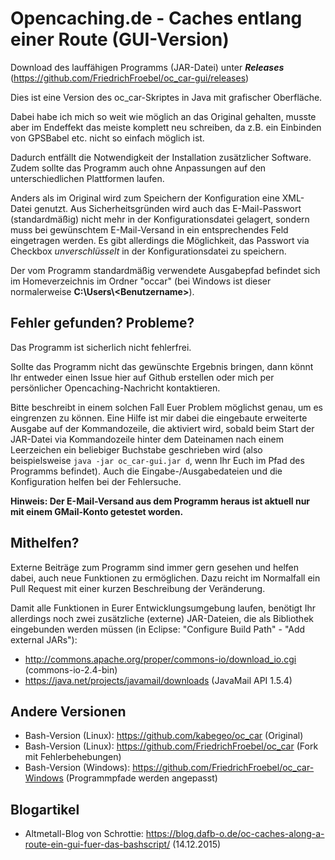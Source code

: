 # Opencaching.de - Caches entlang einer Route (GUI-Version)

Download des lauffähigen Programms (JAR-Datei) unter ***Releases*** (https://github.com/FriedrichFroebel/oc_car-gui/releases)

Dies ist eine Version des oc_car-Skriptes in Java mit grafischer Oberfläche.

Dabei habe ich mich so weit wie möglich an das Original gehalten, musste aber im Endeffekt das meiste komplett neu schreiben, da z.B. ein Einbinden von GPSBabel etc. nicht so einfach möglich ist.

Dadurch entfällt die Notwendigkeit der Installation zusätzlicher Software. Zudem sollte das Programm auch ohne Anpassungen auf den unterschiedlichen Plattformen laufen.

Anders als im Original wird zum Speichern der Konfiguration eine XML-Datei genutzt. Aus Sicherheitsgründen wird auch das E-Mail-Passwort (standardmäßig) nicht mehr in der Konfigurationsdatei gelagert, sondern muss bei gewünschtem E-Mail-Versand in ein entsprechendes Feld eingetragen werden. Es gibt allerdings die Möglichkeit, das Passwort via Checkbox *unverschlüsselt* in der Konfigurationsdatei zu speichern.

Der vom Programm standardmäßig verwendete Ausgabepfad befindet sich im Homeverzeichnis im Ordner "occar" (bei Windows ist dieser normalerweise **C:\Users&#92;\<Benutzername>**).

## Fehler gefunden? Probleme?
Das Programm ist sicherlich nicht fehlerfrei.

Sollte das Programm nicht das gewünschte Ergebnis bringen, dann könnt Ihr entweder einen Issue hier auf Github erstellen oder mich per persönlicher Opencaching-Nachricht kontaktieren.

Bitte beschreibt in einem solchen Fall Euer Problem möglichst genau, um es eingrenzen zu können. Eine Hilfe ist mir dabei die eingebaute erweiterte Ausgabe auf der Kommandozeile, die aktiviert wird, sobald beim Start der JAR-Datei via Kommandozeile hinter dem Dateinamen nach einem Leerzeichen ein beliebiger Buchstabe geschrieben wird (also beispielsweise <code>java -jar oc_car-gui.jar d</code>, wenn Ihr Euch im Pfad des Programms befindet). Auch die Eingabe-/Ausgabedateien und die Konfiguration helfen bei der Fehlersuche.

**Hinweis: Der E-Mail-Versand aus dem Programm heraus ist aktuell nur mit einem GMail-Konto getestet worden.**

## Mithelfen?
Externe Beiträge zum Programm sind immer gern gesehen und helfen dabei, auch neue Funktionen zu ermöglichen. Dazu reicht im Normalfall ein Pull Request mit einer kurzen Beschreibung der Veränderung.

Damit alle Funktionen in Eurer Entwicklungsumgebung laufen, benötigt Ihr allerdings noch zwei zusätzliche (externe) JAR-Dateien, die als Bibliothek eingebunden werden müssen (in Eclipse: "Configure Build Path" - "Add external JARs"):
* http://commons.apache.org/proper/commons-io/download_io.cgi (commons-io-2.4-bin)
* https://java.net/projects/javamail/downloads (JavaMail API 1.5.4)

## Andere Versionen
* Bash-Version (Linux): https://github.com/kabegeo/oc_car (Original)
* Bash-Version (Linux): https://github.com/FriedrichFroebel/oc_car (Fork mit Fehlerbehebungen)
* Bash-Version (Windows): https://github.com/FriedrichFroebel/oc_car-Windows (Programmpfade werden angepasst)

## Blogartikel
* Altmetall-Blog von Schrottie: https://blog.dafb-o.de/oc-caches-along-a-route-ein-gui-fuer-das-bashscript/ (14.12.2015)
